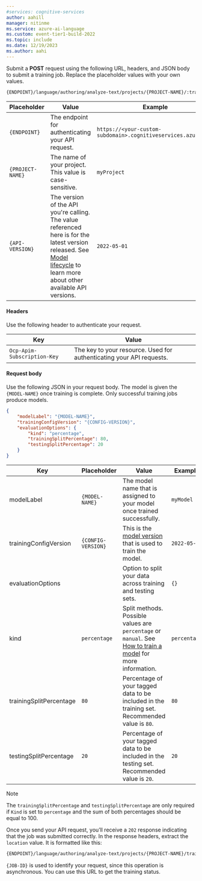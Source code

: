 ```yaml
---
#services: cognitive-services
author: aahill
manager: nitinme
ms.service: azure-ai-language
ms.custom: event-tier1-build-2022
ms.topic: include
ms.date: 12/19/2023
ms.author: aahi
---
```


Submit a **POST** request using the following URL, headers, and JSON body to submit a training job. Replace the placeholder values with your own values. 

```rest
{ENDPOINT}/language/authoring/analyze-text/projects/{PROJECT-NAME}/:train?api-version={API-VERSION}
```

| Placeholder |Value | Example |
|---------|---------|---------|
| `{ENDPOINT}` | The endpoint for authenticating your API request.   | `https://<your-custom-subdomain>.cognitiveservices.azure.com` |
| `{PROJECT-NAME}` | The name of your project. This value is case-sensitive.   | `myProject` |
|`{API-VERSION}`     | The version of the API you're calling. The value referenced here is for the latest version released. See [Model lifecycle](../../../concepts/model-lifecycle.md) to learn more about other available API versions.  | `2022-05-01` |

#### Headers

Use the following header to authenticate your request. 

|Key|Value|
|--|--|
|`Ocp-Apim-Subscription-Key`| The key to your resource. Used for authenticating your API requests.|

#### Request body

Use the following JSON in your request body. The model is given the `{MODEL-NAME}` once training is complete. Only successful training jobs produce models. 


```json
{
	"modelLabel": "{MODEL-NAME}",
	"trainingConfigVersion": "{CONFIG-VERSION}",
	"evaluationOptions": {
		"kind": "percentage",
		"trainingSplitPercentage": 80,
		"testingSplitPercentage": 20
	}
}
```

|Key  |Placeholder  |Value  | Example |
|---------|---------|-----|----|
| modelLabel | `{MODEL-NAME}` | The model name that is assigned to your model once trained successfully.  | `myModel` |
| trainingConfigVersion | `{CONFIG-VERSION}` | This is the [model version](../../../concepts/model-lifecycle.md) that is used to train the model. | `2022-05-01`| 
| evaluationOptions |  | Option to split your data across training and testing sets. | `{}` |
| kind | `percentage` |  Split methods. Possible values are `percentage` or `manual`. See [How to train a model](../../how-to/train-model.md#data-splitting) for more information. |`percentage`|
| trainingSplitPercentage | `80`| Percentage of your tagged data to be included in the training set. Recommended value is `80`. | `80`|
| testingSplitPercentage | `20` | Percentage of your tagged data to be included in the testing set. Recommended value is `20`.   | `20` |

  > [!NOTE]
  > The `trainingSplitPercentage` and `testingSplitPercentage` are only required if `Kind` is set to `percentage` and the sum of both percentages should be equal to 100.

Once you send your API request, you’ll receive a `202` response indicating that the job was submitted correctly. In the response headers, extract the `location` value. It is formatted like this: 

```rest
{ENDPOINT}/language/authoring/analyze-text/projects/{PROJECT-NAME}/train/jobs/{JOB-ID}?api-version={API-VERSION}
``` 

`{JOB-ID}` is used to identify your request, since this operation is asynchronous. You can use this URL to get the training status.  
